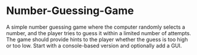 # Number-Guessing-Game
 A simple number guessing game where the computer randomly selects a number, and the player  tries to guess it within a limited number of attempts. The game should provide hints to the player whether  the guess is too high or too low. Start with a console-based version and optionally add a GUI.
